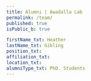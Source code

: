 ```yaml
---
title: Alumni | Awadalla Lab
permalink: /team/
published: true
isPublic_b: true

firstName_txt: Heather
lastName_txt: Gibling
position_txt: 
affiliation_txt:
location_txt:
alumniType_txt: PhD. Students
---
```

